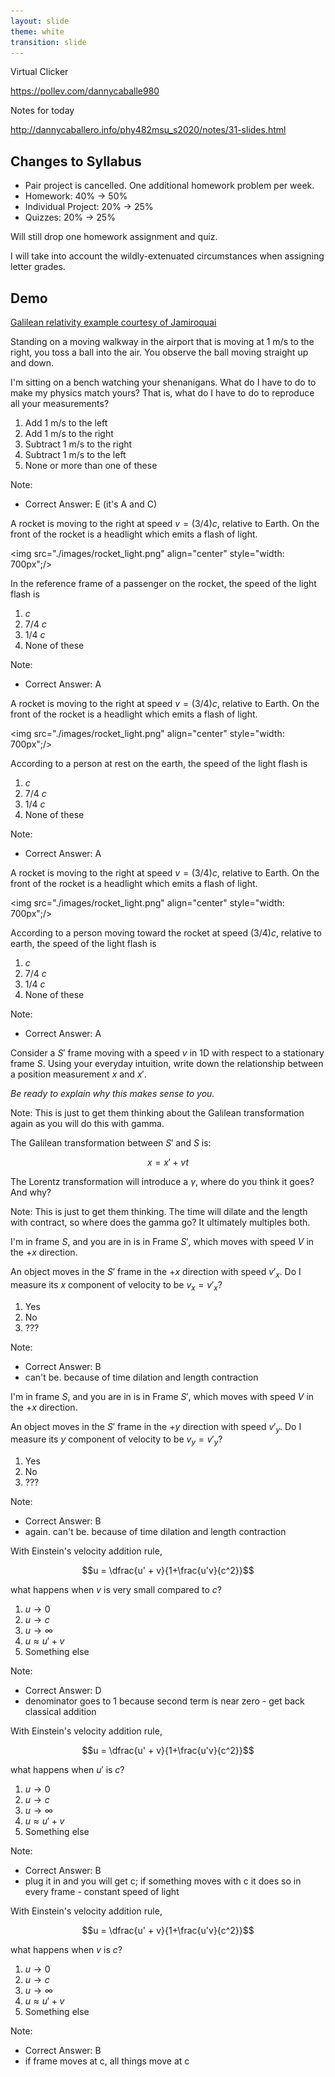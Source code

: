 ```yaml
---
layout: slide
theme: white
transition: slide
---
```


<section data-markdown>

Virtual Clicker

https://pollev.com/dannycaballe980

Notes for today

http://dannycaballero.info/phy482msu_s2020/notes/31-slides.html

</section>

<section data-markdown>

## Changes to Syllabus
* Pair project is cancelled. One additional homework problem per week.
* Homework: 40% -> 50%
* Individual Project: 20% -> 25%
* Quizzes: 20% -> 25%

Will still drop one homework assignment and quiz.

I will take into account the wildly-extenuated circumstances when assigning letter grades.

</section>

<section data-markdown>

## Demo

[Galilean relativity example courtesy of Jamiroquai](https://www.youtube.com/watch?v=4JkIs37a2JE)

</section>

<section data-markdown>

Standing on a moving walkway in the airport that is moving at 1 m/s to the right, you toss a ball into the air. You observe the ball moving straight up and down.

I'm sitting on a bench watching your shenanigans. What do I have to do to make my physics match yours? That is, what do I have to do to reproduce all your measurements?

1. Add 1 m/s to the left
2. Add 1 m/s to the right
3. Subtract 1 m/s to the right
4. Subtract 1 m/s to the left
5. None or more than one of these

Note:
* Correct Answer: E (it's A and C)

</section>

<section data-markdown>

A rocket is moving to the right at speed $v = (3/4)c$, relative to Earth.  On the  front of the rocket is a headlight which emits a flash of light.

<img src="./images/rocket_light.png" align="center" style="width: 700px";/>

In the reference frame of a passenger on the rocket, the speed of the light flash is

1. $c$
2. 7/4 $c$
3. 1/4 $c$
4. None of these

Note:
* Correct Answer: A

</section>

<section data-markdown>

A rocket is moving to the right at speed $v = (3/4)c$, relative to Earth.  On the  front of the rocket is a headlight which emits a flash of light.

<img src="./images/rocket_light.png" align="center" style="width: 700px";/>

According to a person at rest on the earth, the speed of the light flash is

1. $c$
2. 7/4 $c$
3. 1/4 $c$
4. None of these

Note:
* Correct Answer: A

</section>

<section data-markdown>

A rocket is moving to the right at speed $v = (3/4)c$, relative to Earth.  On the  front of the rocket is a headlight which emits a flash of light.

<img src="./images/rocket_light.png" align="center" style="width: 700px";/>

According to a person moving toward the rocket at speed $(3/4)c$, relative to earth, the speed of the light flash is

1. $c$
2. 7/4 $c$
3. 1/4 $c$
4. None of these

Note:
* Correct Answer: A

</section>


<section data-markdown>

Consider a $S'$ frame moving with a speed $v$ in 1D with respect to a stationary frame $S$. Using your everyday intuition, write down the relationship between a position measurement $x$ and $x'$.

*Be ready to explain why this makes sense to you.*

Note:
This is just to get them thinking about the Galilean transformation again as you will do this with gamma.

</section>

<section data-markdown>

The Galilean transformation between $S'$ and $S$ is:

$$x = x' + vt$$

The Lorentz transformation will introduce a $\gamma$, where do you think it goes? And why?

Note:
This is just to get them thinking. The time will dilate and the length with contract, so where does the gamma go? It ultimately multiples both.
</section>

<section data-markdown>

I'm in frame $S$, and you are in is in Frame $S'$, which moves with speed $V$ in the $+x$ direction.

An object moves in the $S'$ frame in the $+x$ direction with speed $v'_x$.
Do I measure its $x$ component of velocity to be $v_x = v'_x$?

1. Yes
2. No
3. ???

Note:
* Correct Answer: B
* can't be. because of time dilation and length contraction

</section>

<section data-markdown>

I'm in frame $S$, and you are in is in Frame $S'$, which moves with speed $V$ in the $+x$ direction.

An object moves in the $S'$ frame in the $+y$ direction with speed $v'_y$.
Do I measure its $y$ component of velocity to be $v_y = v'_y$?

1. Yes
2. No
3. ???

Note:
* Correct Answer: B
* again. can't be. because of time dilation and length contraction

</section>

<section data-markdown>

With Einstein's velocity addition rule,

$$u = \dfrac{u' + v}{1+\frac{u'v}{c^2}}$$

what happens when $v$ is very small compared to $c$?

1. $u\rightarrow 0$
2. $u\rightarrow c$
3. $u\rightarrow \infty$
4. $u \approx u' + v$
5. Something else

Note:
* Correct Answer: D
* denominator goes to 1 because second term is near zero - get back classical addition
</section>

<section data-markdown>

With Einstein's velocity addition rule,

$$u = \dfrac{u' + v}{1+\frac{u'v}{c^2}}$$

what happens when $u'$ is $c$?

1. $u\rightarrow 0$
2. $u\rightarrow c$
3. $u\rightarrow \infty$
4. $u \approx u' + v$
5. Something else

Note:
* Correct Answer: B
* plug it in and you will get c; if something moves with c it does so in every frame - constant speed of light
</section>

<section data-markdown>

With Einstein's velocity addition rule,

$$u = \dfrac{u' + v}{1+\frac{u'v}{c^2}}$$

what happens when $v$ is $c$?

1. $u\rightarrow 0$
2. $u\rightarrow c$
3. $u\rightarrow \infty$
4. $u \approx u' + v$
5. Something else

Note:
* Correct Answer: B
* if frame moves at c, all things move at c
</section>
